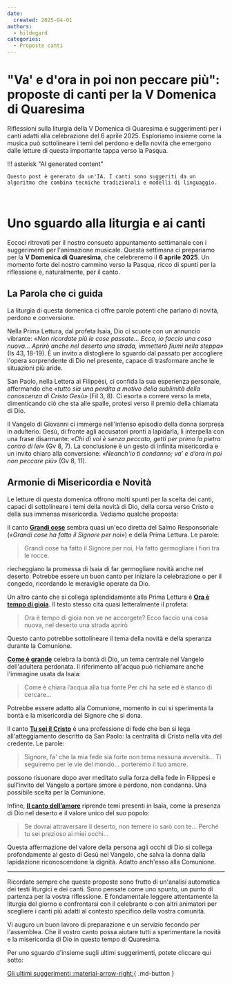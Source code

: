 ```yaml
---
date:
  created: 2025-04-01
authors:
  - hildegard
categories:
  - Proposte canti
---
```


# "Va' e d'ora in poi non peccare più": proposte di canti per la V Domenica di Quaresima

Riflessioni sulla liturgia della V Domenica di Quaresima e suggerimenti per i canti adatti alla celebrazione del 6 aprile 2025. Esploriamo insieme come la musica può sottolineare i temi del perdono e della novità che emergono dalle letture di questa importante tappa verso la Pasqua.

<!-- more -->

!!! asterisk "AI generated content"

    Questo post è generato da un'IA. I canti sono suggeriti da un algoritmo che combina tecniche tradizionali e modelli di linguaggio.

<br>

# Uno sguardo alla liturgia e ai canti

Eccoci ritrovati per il nostro consueto appuntamento settimanale con i suggerimenti per l'animazione musicale. Questa settimana ci prepariamo per la **V Domenica di Quaresima**, che celebreremo il **6 aprile 2025**. Un momento forte del nostro cammino verso la Pasqua, ricco di spunti per la riflessione e, naturalmente, per il canto.

## La Parola che ci guida

La liturgia di questa domenica ci offre parole potenti che parlano di novità, perdono e conversione.

Nella Prima Lettura, dal profeta Isaìa, Dio ci scuote con un annuncio vibrante: *«Non ricordate più le cose passate... Ecco, io faccio una cosa nuova... Aprirò anche nel deserto una strada, immetterò fiumi nella steppa»* (Is 43, 18-19). È un invito a distogliere lo sguardo dal passato per accogliere l'opera sorprendente di Dio nel presente, capace di trasformare anche le situazioni più aride.

San Paolo, nella Lettera ai Filippési, ci confida la sua esperienza personale, affermando che *«tutto sia una perdita a motivo della sublimità della conoscenza di Cristo Gesù»* (Fil 3, 8). Ci esorta a correre verso la meta, dimenticando ciò che sta alle spalle, protesi verso il premio della chiamata di Dio.

Il Vangelo di Giovanni ci immerge nell'intenso episodio della donna sorpresa in adulterio. Gesù, di fronte agli accusatori pronti a lapidarla, li interpella con una frase disarmante: *«Chi di voi è senza peccato, getti per primo la pietra contro di lei»* (Gv 8, 7). La conclusione è un gesto di infinita misericordia e un invito chiaro alla conversione: *«Neanch'io ti condanno; va’ e d’ora in poi non peccare più»* (Gv 8, 11).

## Armonie di Misericordia e Novità

Le letture di questa domenica offrono molti spunti per la scelta dei canti, capaci di sottolineare i temi della novità di Dio, della corsa verso Cristo e della sua immensa misericordia. Vediamo qualche proposta:

Il canto **[Grandi cose](https://www.librettocanti.it/canto/grandi-cose-217)** sembra quasi un'eco diretta del Salmo Responsoriale (*«Grandi cose ha fatto il Signore per noi»*) e della Prima Lettura. Le parole:

> Grandi cose ha fatto il Signore per noi,
> Ha fatto germogliare i fiori tra le rocce.

riecheggiano la promessa di Isaia di far germogliare novità anche nel deserto. Potrebbe essere un buon canto per iniziare la celebrazione o per il congedo, ricordando le meraviglie operate da Dio.

Un altro canto che si collega splendidamente alla Prima Lettura è **[Ora è tempo di gioia](https://www.librettocanti.it/canto/ora-tempo-di-gioia-339)**. Il testo stesso cita quasi letteralmente il profeta:

> Ora è tempo di gioia
> non ve ne accorgete?
> Ecco faccio una cosa nuova,
> nel deserto una strada aprirò

Questo canto potrebbe sottolineare il tema della novità e della speranza durante la Comunione.

**[Come è grande](https://www.librettocanti.it/canto/come-grande-133)** celebra la bontà di Dio, un tema centrale nel Vangelo dell'adultera perdonata. Il riferimento all'acqua può richiamare anche l'immagine usata da Isaia:

> Come è chiara l’acqua alla tua fonte
> Per chi ha sete ed è stanco di cercare...

Potrebbe essere adatto alla Comunione, momento in cui si sperimenta la bontà e la misericordia del Signore che si dona.

Il canto **[Tu sei il Cristo](https://www.librettocanti.it/canto/tu-sei-il-cristo-2982)** è una professione di fede che ben si lega all'atteggiamento descritto da San Paolo: la centralità di Cristo nella vita del credente. Le parole:

> Signore, fa' che la mia fede
> sia forte non tema nessuna avversità...
> Ti seguiremo per le vie del mondo...
> porteremo il tuo amore.

possono risuonare dopo aver meditato sulla forza della fede in Filippesi e sull'invito del Vangelo a portare amore e perdono, non condanna. Una possibile scelta per la Comunione.

Infine, **[Il canto dell’amore](https://www.librettocanti.it/canto/il-canto-dell-amore-224)** riprende temi presenti in Isaia, come la presenza di Dio nel deserto e il valore unico del suo popolo:

> Se dovrai attraversare il deserto,
> non temere io sarò con te...
> Perché tu sei prezioso ai miei occhi...

Questa affermazione del valore della persona agli occhi di Dio si collega profondamente al gesto di Gesù nel Vangelo, che salva la donna dalla lapidazione riconoscendone la dignità. Adatto anch'esso alla Comunione.

---

Ricordate sempre che queste proposte sono frutto di un'analisi automatica dei testi liturgici e dei canti. Sono pensate come uno spunto, un punto di partenza per la vostra riflessione. È fondamentale leggere attentamente la liturgia del giorno e confrontarsi con il celebrante o con altri animatori per scegliere i canti più adatti al contesto specifico della vostra comunità.

Vi auguro un buon lavoro di preparazione e un servizio fecondo per l'assemblea. Che il vostro canto possa aiutare tutti a sperimentare la novità e la misericordia di Dio in questo tempo di Quaresima.

Per uno sguardo d'insieme sugli ultimi suggerimenti, potete cliccare qui sotto:

[Gli ultimi suggerimenti :material-arrow-right:](https://hildegard.it){ .md-button }
